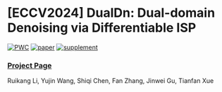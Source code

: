 # [ECCV2024] DualDn: Dual-domain Denoising via Differentiable ISP
[![PWC](https://img.shields.io/endpoint.svg?url=https://paperswithcode.com/badge/dualdn-dual-domain-denoising-via/image-denoising-on-dnd)](https://paperswithcode.com/sota/image-denoising-on-dnd?p=dualdn-dual-domain-denoising-via)
[![paper](https://img.shields.io/badge/arXiv-Paper-<COLOR>.svg)](https://arxiv.org/abs/2409.18783)
[![supplement](https://img.shields.io/badge/Supplementary-Material-red)]([https://drive.google.com/file/d/1oKGON8vG4uDWMmZKqHeTMnFowhOubifK/view?usp=sharing](https://mycuhk-my.sharepoint.com/:b:/g/personal/1155231343_link_cuhk_edu_hk/ES8QQePLkZxCia6JwDJGZOEBJnPZmdKVSO1J_3RGtpNUQw))

### [Project Page](https://openimaginglab.github.io/DualDn/) <br>

Ruikang Li, Yujin Wang, Shiqi Chen, Fan Zhang, Jinwei Gu, Tianfan Xue <br><br>
